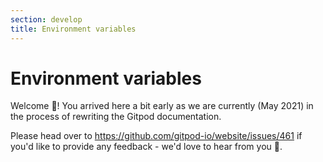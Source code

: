 ```yaml
---
section: develop
title: Environment variables
---
```


<script context="module">
  export const prerender = true;
</script>

# Environment variables

Welcome 👋! You arrived here a bit early as we are currently (May 2021) in the process of rewriting the Gitpod documentation.

Please head over to https://github.com/gitpod-io/website/issues/461 if you'd like to provide any feedback - we'd love to hear from you 🙏.
